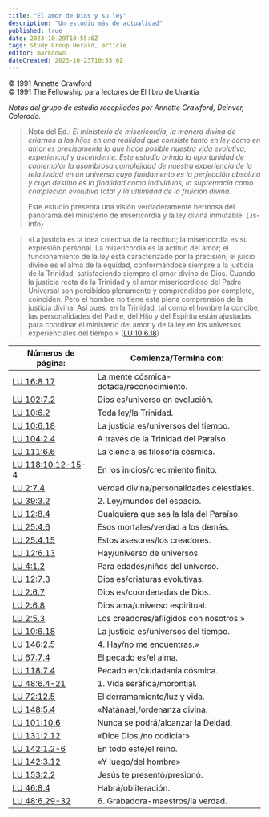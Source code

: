 ```yaml
---
title: "El amor de Dios y su ley"
description: "Un estudio más de actualidad"
published: true
date: 2023-10-29T10:55:6Z
tags: Study Group Herald, article
editor: markdown
dateCreated: 2023-10-23T10:55:6Z
---
```


<p class="v-card v-sheet theme--light grey lighten-3 px-2">© 1991 Annette Crawford<br>© 1991 The Fellowship para lectores de El libro de Urantia</p>


_Notas del grupo de estudio recopiladas por Annette Crawford, Deinver, Colorado._

> Nota del Ed.: _El ministerio de misericordia, la manera divina de criarnos a los hijos en una realidad que consiste tanto en ley como en amor es precisamente lo que hace posible nuestra vida evolutiva, experiencial y ascendente. Este estudio brinda la oportunidad de contemplar la asombrosa complejidad de nuestra experiencia de la relatividad en un universo cuyo fundamento es la perfección absoluta y cuyo destino es la finalidad como individuos, la supremacía como compleción evolutiva total y la ultimidad de la fruición divina._
> 
> Este estudio presenta una visión verdaderamente hermosa del panorama del ministerio de misericordia y la ley divina inmutable.
{.is-info}

> «La justicia es la idea colectiva de la rectitud; la misericordia es su expresión personal. La misericordia es la actitud del amor; el funcionamiento de la ley está caracterizado por la precisión; el juicio divino es el alma de la equidad, conformándose siempre a la justicia de la Trinidad, satisfaciendo siempre el amor divino de Dios. Cuando la justicia recta de la Trinidad y el amor misericordioso del Padre Universal son percibidos plenamente y comprendidos por completo, coinciden. Pero el hombre no tiene esta plena comprensión de la justicia divina. Así pues, en la Trinidad, tal como el hombre la concibe, las personalidades del Padre, del Hijo y del Espíritu están ajustadas para coordinar el ministerio del amor y de la ley en los universos experienciales del tiempo.» ([LU 10:6.18](/es/The_Urantia_Book/10#p6_18))

Números de página: | Comienza/Termina con:
--- | ---
[LU 16:8.17](/es/The_Urantia_Book/16#p8_17) | La mente cósmica-dotada/reconocimiento.
[LU 102:7.2](/es/The_Urantia_Book/102#p7_2) | Dios es/universo en evolución.
[LU 10:6.2](/es/The_Urantia_Book/10#p6_2) | Toda ley/la Trinidad.
[LU 10:6.18](/es/The_Urantia_Book/10#p6_18) | La justicia es/universos del tiempo.
[LU 104:2.4](/es/The_Urantia_Book/104#p2_4) | A través de la Trinidad del Paraíso.
[LU 111:6.6](/es/The_Urantia_Book/111#p6_6) | La ciencia es filosofía cósmica.
[LU 118:10.12-15](/es/The_Urantia_Book/118#p10_12)-4 | En los inicios/crecimiento finito.
[LU 2:7.4](/es/The_Urantia_Book/2#p7_4) | Verdad divina/personalidades celestiales.
[LU 39:3.2](/es/The_Urantia_Book/39#p3_2) | 2\. Ley/mundos del espacio.
[LU 12:8.4](/es/The_Urantia_Book/12#p8_4) | Cualquiera que sea la Isla del Paraíso.
[LU 25:4.6](/es/The_Urantia_Book/25#p4_6) | Esos mortales/verdad a los demás.
[LU 25:4.15](/es/The_Urantia_Book/25#p4_15) | Estos asesores/los creadores.
[LU 12:6.13](/es/The_Urantia_Book/12#p6_13) | Hay/universo de universos.
[LU 4:1.2](/es/The_Urantia_Book/4#p1_2) | Para edades/niños del universo.
[LU 12:7.3](/es/The_Urantia_Book/12#p7_3) | Dios es/criaturas evolutivas.
[LU 2:6.7](/es/The_Urantia_Book/2#p6_7) | Dios es/coordenadas de Dios.
[LU 2:6.8](/es/The_Urantia_Book/2#p6_8) | Dios ama/universo espiritual.
[LU 2:5.3](/es/The_Urantia_Book/2#p5_3) | Los creadores/afligidos con nosotros.»
[LU 10:6.18](/es/The_Urantia_Book/10#p6_18) | La justicia es/universos del tiempo.
[LU 146:2.5](/es/The_Urantia_Book/146#p2_5) | 4\. Hay/no me encuentras.»
[LU 67:7.4](/es/The_Urantia_Book/67#p7_4) | El pecado es/el alma.
[LU 118:7.4](/es/The_Urantia_Book/118#p7_4) | Pecado en/ciudadanía cósmica.
[LU 48:6.4-21](/es/The_Urantia_Book/48#p6_4) | 1\. Vida seráfica/morontial.
[LU 72:12.5](/es/The_Urantia_Book/72#p12_5) | El derramamiento/luz y vida.
[LU 148:5.4](/es/The_Urantia_Book/148#p5_4) | «Natanael,/ordenanza divina.
[LU 101:10.6](/es/The_Urantia_Book/101#p10_6) | Nunca se podrá/alcanzar la Deidad.
[LU 131:2.12](/es/The_Urantia_Book/131#p2_12) | «Dice Dios,/no codiciar»
[LU 142:1.2-6](/es/The_Urantia_Book/142#p1_2) | En todo este/el reino.
[LU 142:3.12](/es/The_Urantia_Book/142#p3_12) | «Y luego/del hombre»
[LU 153:2.2](/es/The_Urantia_Book/153#p2_2) | Jesús te presentó/presionó.
[LU 46:8.4](/es/The_Urantia_Book/46#p8_4) | Habrá/obliteración.
[LU 48:6.29-32](/es/The_Urantia_Book/48#p6_29) | 6\. Grabadora-maestros/la verdad.



